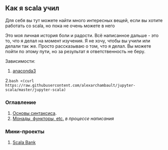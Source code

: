 ## Как я scala учил 
Для себя вы тут можете найти много интересных вещей, если вы хотите работать со scala, но пока не очень можете в него

Это моя личная история боли и радости. Всё написанное дальше - это то, что я делал на момент изучения. Я не хочу, чтобы вы учили или делали так же. Просто рассказываю о том, что я делал. Вы можете пойти по этому пути, но за результат я ответственность не беру.

Зависимости:

1. [anaconda3](https://www.continuum.io/downloads)

2.```bash <(curl https://raw.githubusercontent.com/alexarchambault/jupyter-scala/master/jupyter-scala)```

### Оглавление
1. [Основы синтаксиса](https://github.com/tvorogme/scala/blob/master/basics.ipynb).
2. [Монады, функторы, etc.](https://github.com/tvorogme/scala/blob/master/monads.ipynb) *в процессе написания*

### Мини-проекты
1. [Scala Bank](https://github.com/tvorogme/scala/blob/master/little-projects/Bank.ipynb)

